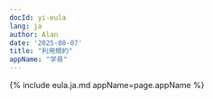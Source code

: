 ```yaml
---
docId: yi-eula
lang: ja
author: Alan
date: '2025-08-07'
title: "利用規約"
appName: "学易"
---
```


{% include eula.ja.md appName=page.appName %}